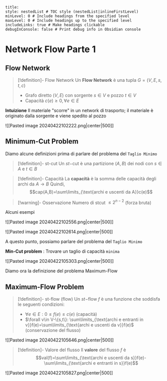 ```table-of-contents
title: 
style: nestedList # TOC style (nestedList|inlineFirstLevel)
minLevel: 0 # Include headings from the specified level
maxLevel: 0 # Include headings up to the specified level
includeLinks: true # Make headings clickable
debugInConsole: false # Print debug info in Obsidian console
```
# Network Flow Parte 1

## Flow Network

>[!definition]- Flow Network
>Un **Flow Network** è una tupla $G=(V,E,s,t,c)$
>- Grafo diretto $(V,E)$ con sorgente $s\in V$ e pozzo $t\in V$
>- Capacità $c(e)\geq0,\forall e\in E$

**Intuizione** Il materiale "scorre" in un network di trasporto; il materiale è originato dalla sorgente e viene spedito al pozzo

![[Pasted image 20240422102222.png|center|500]]

## Minimum-Cut Problem

Diamo alcune definizioni prima di parlare del problema del `Taglio Minimo`

>[!definition]- st-cut
>Un $st-$cut è una partizione $(A,B)$ dei nodi con $s\in A$ e $t\in B$

>[!definition]- Capacità
>La **capacità** è la somma delle capacità degli archi da $A\to B$
>Quindi, $$cap(A,B)=\sum\limits_{\text{archi e uscenti da A}}c(e)$$

>[!warning]- Osservazione
>Numero di stcut $\leq2^{n-2}$ (forza bruta)

Alcuni esempi

![[Pasted image 20240422102556.png|center|500]]

![[Pasted image 20240422102614.png|center|500]]

A questo punto, possiamo parlare del problema del `Taglio Minimo`

**Min-Cut problem** : Trovare un taglio di capacità `minima`

![[Pasted image 20240422105303.png|center|500]]

Diamo ora la definizione del problema Maximum-Flow

## Maximum-Flow Problem

>[!definition]- st-flow (flow)
>Un $st-$flow $f$ è una funzione che soddisfa le seguenti condizioni:
>- $\forall e\in E : 0\leq f(e)\leq c(e)$ (capacità)
>- $\forall v\in V-\{s,t\}: \sum\limits_{\text{archi e entranti in v}}f(e)=\sum\limits_{\text{archi e uscenti da v}}f(e)$ (conservazione del flusso)

![[Pasted image 20240422105646.png|center|500]]

>[!definition]- Valore del flusso
>Il **valore** del flusso $f$ è $$val(f)=\sum\limits_{\text{archi e uscenti da s}}f(e)-\sum\limits_{\text{archi e entranti in s}}f(e)$$

![[Pasted image 20240422105827.png|center|500]]
